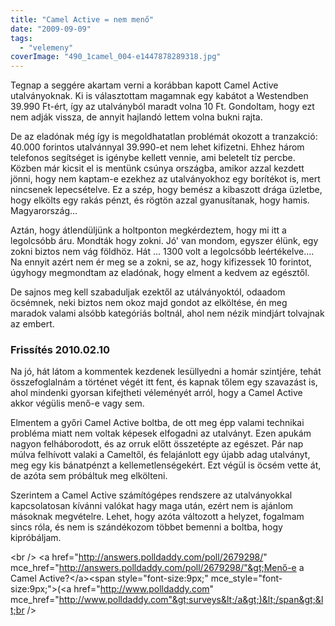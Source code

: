 ```yaml
---
title: "Camel Active = nem menő"
date: "2009-09-09"
tags: 
  - "velemeny"
coverImage: "490_1camel_004-e1447878289318.jpg"
---
```


Tegnap a seggére akartam verni a korábban kapott Camel Active utalványoknak. Ki is választottam magamnak egy kabátot a Westendben 39.990 Ft-ért, így az utalványból maradt volna 10 Ft. Gondoltam, hogy ezt nem adják vissza, de annyit hajlandó lettem volna bukni rajta.

De az eladónak még így is megoldhatatlan problémát okozott a tranzakció: 40.000 forintos utalvánnyal 39.990-et nem lehet kifizetni. Ehhez három telefonos segítséget is igénybe kellett vennie, ami beletelt tíz percbe. Közben már kicsit el is mentünk csúnya országba, amikor azzal kezdett jönni, hogy nem kaptam-e ezekhez az utalványokhoz egy borítékot is, mert nincsenek lepecsételve. Ez a szép, hogy bemész a kibaszott drága üzletbe, hogy elkölts egy rakás pénzt, és rögtön azzal gyanusítanak, hogy hamis. Magyarország...

Aztán, hogy átlendüljünk a holtponton megkérdeztem, hogy mi itt a legolcsóbb áru. Mondták hogy zokni. Jó' van mondom, egyszer élünk, egy zokni biztos nem vág földhöz. Hát ... 1300 volt a legolcsóbb leértékelve.... Na ennyit azért nem ér meg se a zokni, se az, hogy kifizessek 10 forintot,  úgyhogy megmondtam az eladónak, hogy elment a kedvem az egésztől.

De sajnos meg kell szabaduljak ezektől az utálványoktól, odaadom öcsémnek, neki biztos nem okoz majd gondot az elköltése, én meg maradok valami alsóbb kategóriás boltnál, ahol nem nézik mindjárt tolvajnak az embert.

### Frissítés 2010.02.10

Na jó, hát látom a kommentek kezdenek lesüllyedni a homár szintjére, tehát összefoglalnám a történet végét itt fent, és kapnak tőlem egy szavazást is, ahol mindenki gyorsan kifejtheti véleményét arról, hogy a Camel Active akkor végülis menő-e vagy sem.

Elmentem a győri Camel Active boltba, de ott meg épp valami technikai probléma miatt nem voltak képesek elfogadni az utalványt. Ezen apukám nagyon felháborodott, és az orruk előtt összetépte az egészet. Pár nap múlva felhívott valaki a Cameltől, és felajánlott egy újabb adag utalványt, meg egy kis bánatpénzt a kellemetlenségekért. Ezt végül is öcsém vette át, de azóta sem próbáltuk meg elkölteni.

Szerintem a Camel Active számítógépes rendszere az utalványokkal kapcsolatosan kívánni valókat hagy maga után, ezért nem is ajánlom másoknak megvételre. Lehet, hogy azóta változott a helyzet, fogalmam sincs róla, és nem is szándékozom többet bemenni a boltba, hogy kipróbáljam.

<script src="http://static.polldaddy.com/p/2679298.js" type="text/javascript"></script>

&lt;br /&gt; &lt;a href="http://answers.polldaddy.com/poll/2679298/" mce\_href="http://answers.polldaddy.com/poll/2679298/"&gt;Menő-e a Camel Active?&lt;/a&gt;&lt;span style="font-size:9px;" mce\_style="font-size:9px;"&gt;(&lt;a href="http://www.polldaddy.com" mce\_href="http://www.polldaddy.com"&gt;surveys&lt;/a&gt;)&lt;/span&gt;&lt;br /&gt;
